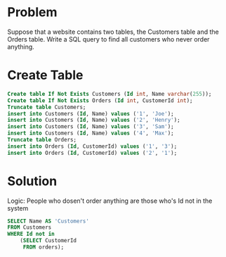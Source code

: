 # Problem
Suppose that a website contains two tables, the Customers table and the Orders table. Write a SQL query to find all customers who never order anything.

# Create Table
```sql
Create table If Not Exists Customers (Id int, Name varchar(255));
Create table If Not Exists Orders (Id int, CustomerId int);
Truncate table Customers;
insert into Customers (Id, Name) values ('1', 'Joe');
insert into Customers (Id, Name) values ('2', 'Henry');
insert into Customers (Id, Name) values ('3', 'Sam');
insert into Customers (Id, Name) values ('4', 'Max');
Truncate table Orders;
insert into Orders (Id, CustomerId) values ('1', '3');
insert into Orders (Id, CustomerId) values ('2', '1');
```

# Solution
Logic: People who dosen't order anything are those who's Id not in the system 

```sql
SELECT Name AS 'Customers'
FROM Customers
WHERE Id not in
    (SELECT CustomerId
     FROM orders);
```
